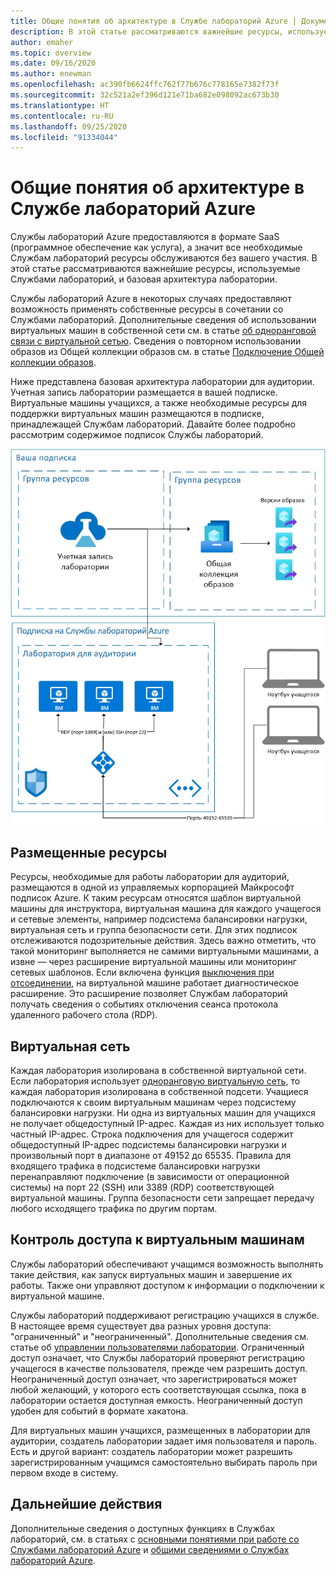 ```yaml
---
title: Общие понятия об архитектуре в Службе лабораторий Azure | Документация Майкрософт
description: В этой статье рассматриваются важнейшие ресурсы, используемые Службами лабораторий, и базовая архитектура лаборатории.
author: emaher
ms.topic: overview
ms.date: 09/16/2020
ms.author: enewman
ms.openlocfilehash: ac390fb6624ffc762f77b676c778165e7382f73f
ms.sourcegitcommit: 32c521a2ef396d121e71ba682e098092ac673b30
ms.translationtype: HT
ms.contentlocale: ru-RU
ms.lasthandoff: 09/25/2020
ms.locfileid: "91334044"
---
```

# <a name="architecture-fundamentals-in-azure-lab-services"></a>Общие понятия об архитектуре в Службе лабораторий Azure

Службы лабораторий Azure предоставляются в формате SaaS (программное обеспечение как услуга), а значит все необходимые Службам лабораторий ресурсы обслуживаются без вашего участия. В этой статье рассматриваются важнейшие ресурсы, используемые Службами лабораторий, и базовая архитектура лаборатории.  

Службы лабораторий Azure в некоторых случаях предоставляют возможность применять собственные ресурсы в сочетании со Службами лабораторий.  Дополнительные сведения об использовании виртуальных машин в собственной сети см. в статье [об одноранговой связи с виртуальной сетью](how-to-connect-peer-virtual-network.md).  Сведения о повторном использовании образов из Общей коллекции образов см. в статье [Подключение Общей коллекции образов](how-to-attach-detach-shared-image-gallery.md).

Ниже представлена базовая архитектура лаборатории для аудитории.  Учетная запись лаборатории размещается в вашей подписке. Виртуальные машины учащихся, а также необходимые ресурсы для поддержки виртуальных машин размещаются в подписке, принадлежащей Службам лабораторий. Давайте более подробно рассмотрим содержимое подписок Службы лабораторий.

![Базовая архитектура лабораторий для аудитории](./media/classroom-labs-fundamentals/labservices-basic-architecture.png)

## <a name="hosted-resources"></a>Размещенные ресурсы

Ресурсы, необходимые для работы лаборатории для аудиторий, размещаются в одной из управляемых корпорацией Майкрософт подписок Azure.  К таким ресурсам относятся шаблон виртуальной машины для инструктора, виртуальная машина для каждого учащегося и сетевые элементы, например подсистема балансировки нагрузки, виртуальная сеть и группа безопасности сети.  Для этих подписок отслеживаются подозрительные действия.  Здесь важно отметить, что такой мониторинг выполняется не самими виртуальными машинами, а извне — через расширение виртуальной машины или мониторинг сетевых шаблонов.  Если включена функция [выключения при отсоединении](how-to-enable-shutdown-disconnect.md), на виртуальной машине работает диагностическое расширение. Это расширение позволяет Службам лабораторий получать сведения о событиях отключения сеанса протокола удаленного рабочего стола (RDP).

## <a name="virtual-network"></a>Виртуальная сеть

Каждая лаборатория изолирована в собственной виртуальной сети.  Если лаборатория использует [одноранговую виртуальную сеть](how-to-connect-peer-virtual-network.md), то каждая лаборатория изолирована в собственной подсети.  Учащиеся подключаются к своим виртуальным машинам через подсистему балансировки нагрузки.  Ни одна из виртуальных машин для учащихся не получает общедоступный IP-адрес. Каждая из них использует только частный IP-адрес.  Строка подключения для учащегося содержит общедоступный IP-адрес подсистемы балансировки нагрузки и произвольный порт в диапазоне от 49152 до 65535.  Правила для входящего трафика в подсистеме балансировки нагрузки перенаправляют подключение (в зависимости от операционной системы) на порт 22 (SSH) или 3389 (RDP) соответствующей виртуальной машины. Группа безопасности сети запрещает передачу любого исходящего трафика по другим портам.

## <a name="access-control-to-the-virtual-machines"></a>Контроль доступа к виртуальным машинам

Службы лабораторий обеспечивают учащимся возможность выполнять такие действия, как запуск виртуальных машин и завершение их работы.  Также они управляют доступом к информации о подключении к виртуальной машине.

Службы лабораторий поддерживают регистрацию учащихся в службе. В настоящее время существует два разных уровня доступа: "ограниченный" и "неограниченный". Дополнительные сведения см. статье об [управлении пользователями лаборатории](how-to-configure-student-usage.md#send-invitations-to-users). Ограниченный доступ означает, что Службы лабораторий проверяют регистрацию учащегося в качестве пользователя, прежде чем разрешить доступ. Неограниченный доступ означает, что зарегистрироваться может любой желающий, у которого есть соответствующая ссылка, пока в лаборатории остается доступная емкость. Неограниченный доступ удобен для событий в формате хакатона.

Для виртуальных машин учащихся, размещенных в лаборатории для аудитории, создатель лаборатории задает имя пользователя и пароль.  Есть и другой вариант: создатель лаборатории может разрешить зарегистрированным учащимся самостоятельно выбирать пароль при первом входе в систему.  

## <a name="next-steps"></a>Дальнейшие действия

Дополнительные сведения о доступных функциях в Службах лабораторий, см. в статьях с [основными понятиями при работе со Службами лабораторий Azure](classroom-labs-concepts.md) и [общими сведениями о Службах лабораторий Azure](classroom-labs-overview.md).
